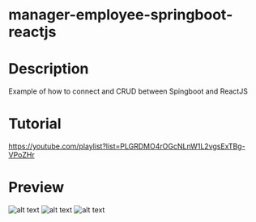 # manager-employee-springboot-reactjs

# Description
Example of how to connect and CRUD between Spingboot and ReactJS

# Tutorial 
https://youtube.com/playlist?list=PLGRDMO4rOGcNLnW1L2vgsExTBg-VPoZHr

# Preview
![alt text](https://github.com/NHau2803/manager-employee-springboot-reactjs/blob/master/preview/list.JPG?raw=true)
![alt text](https://github.com/NHau2803/manager-employee-springboot-reactjs/blob/master/preview/form.JPG?raw=true)
![alt text](https://github.com/NHau2803/manager-employee-springboot-reactjs/blob/master/preview/view.JPG?raw=true)
